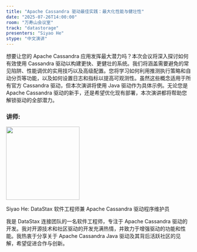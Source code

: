 ```yaml
---
title: "Apache Cassandra 驱动最佳实践：最大化性能与健壮性"
date: "2025-07-26T14:00:00"
room: "万寿山会议室"
track: "datastorage"
presenters: "Siyao He"
stype: "中文演讲"
---
```


想要让您的 Apache Cassandra 应用发挥最大潜力吗？本次会议将深入探讨如何有效使用 Cassandra 驱动以构建更快、更健壮的系统。我们将涵盖需要避免的常见陷阱、性能调优的实用技巧以及高级配置。您将学习如何利用推测执行策略和自动分页等功能，以及如何设置日志和指标以提高可观测性。虽然这些概念适用于所有官方 Cassandra 驱动，但本次演讲将使用 Java 驱动作为具体示例。无论您是 Apache Cassandra 驱动的新手，还是希望优化现有部署，本次演讲都将帮助您解锁驱动的全部潜力。

### 讲师:

<img src="https://sessionize.com/image/9339-400o400o1-pg5e1X6d1Zvbp9W8Rq7uEh.jpg" width="200" /><br/>

Siyao He: DataStax 软件工程师兼 Apache Cassandra 驱动程序维护员

我是 DataStax 连接团队的一名软件工程师，专注于 Apache Cassandra 驱动的开发。我对开源技术和社区驱动的开发充满热情，并致力于增强驱动的功能和性能。我热衷于分享关于 Apache Cassandra Java 驱动及其背后活跃社区的见解，希望促进合作与创新。